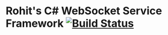 # Rohit's C# WebSocket Service Framework [![Build Status](https://travis-ci.com/rohitramu/roramu-csharp-websocket-service.svg?branch=master)](https://travis-ci.com/rohitramu/roramu-csharp-websocket-service)